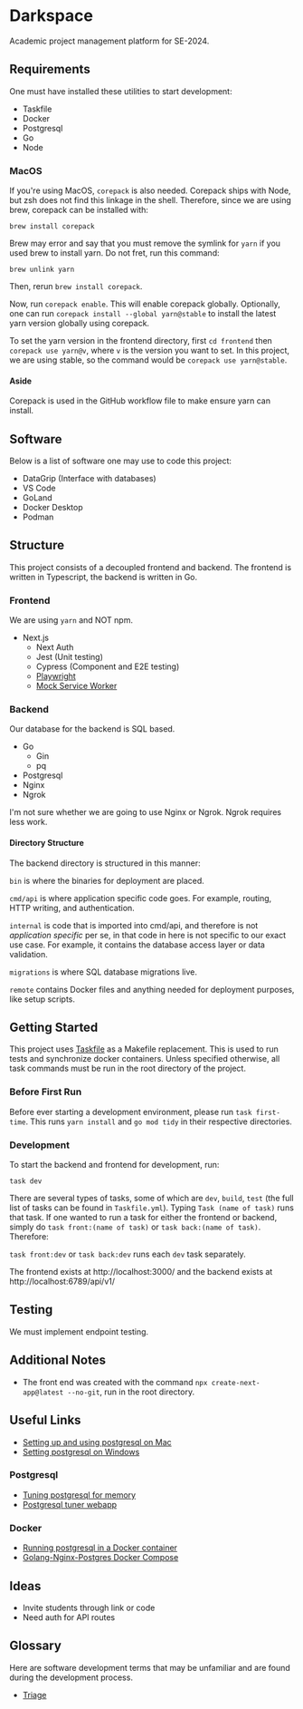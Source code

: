 # Darkspace

Academic project management platform for SE-2024.

## Requirements

One must have installed these utilities to start development:

- Taskfile
- Docker
- Postgresql
- Go
- Node

### MacOS

If you're using MacOS, ```corepack``` is also needed. Corepack ships with Node, but zsh does not find this linkage in the shell. Therefore, since we are using brew, corepack can be installed with:

```brew install corepack```

Brew may error and say that you must remove the symlink for ```yarn``` if you used brew to install yarn. Do not fret, run this command:

```brew unlink yarn```

Then, rerun ```brew install corepack```.

Now, run ```corepack enable```. This will enable corepack globally. Optionally, one can run ```corepack install --global yarn@stable``` to install the latest yarn version globally using corepack.

To set the yarn version in the frontend directory, first ```cd frontend``` then ```corepack use yarn@v```, where ```v``` is the version you want to set. In this project, we are using stable, so the command would be ```corepack use yarn@stable```.

#### Aside

Corepack is used in the GitHub workflow file to make ensure yarn can install.

## Software

Below is a list of software one may use to code this project:

- DataGrip (Interface with databases)
- VS Code
- GoLand
- Docker Desktop
- Podman

## Structure

This project consists of a decoupled frontend and backend. The frontend is written in Typescript, the backend is written in Go.

### Frontend

We are using ```yarn``` and NOT npm.

- Next.js
  - Next Auth
  - Jest (Unit testing)
  - Cypress (Component and E2E testing)
  - [Playwright](https://playwright.dev/)
  - [Mock Service Worker](https://mswjs.io/)

### Backend

Our database for the backend is SQL based.

- Go
  - Gin
  - pq
- Postgresql
- Nginx
- Ngrok

I'm not sure whether we are going to use Nginx or Ngrok. Ngrok requires less work.

#### Directory Structure

The backend directory is structured in this manner:

```bin``` is where the binaries for deployment are placed.

```cmd/api``` is where application specific code goes. For example, routing, HTTP writing, and authentication.

```internal``` is code that is imported into cmd/api, and therefore is not *application specific* per se, in that code in here is not specific to our exact use case. For example, it contains the database access layer or data validation.

```migrations``` is where SQL database migrations live.

```remote``` contains Docker files and anything needed for deployment purposes, like setup scripts.

## Getting Started

This project uses [Taskfile](https://taskfile.dev) as a Makefile replacement. This is used to run tests and synchronize docker containers. Unless specified otherwise, all task commands must be run in the root directory of the project.

### Before First Run

Before ever starting a development environment, please run ```task first-time```. This runs ```yarn install``` and ```go mod tidy``` in their respective directories.

### Development

To start the backend and frontend for development, run:

```task dev```

There are several types of tasks, some of which are ```dev```, ```build```, ```test``` (the full list of tasks can be found in ```Taskfile.yml```). Typing ```Task (name of task)``` runs that task. If one wanted to run a task for either the frontend or backend, simply do ```task front:(name of task)``` or ```task back:(name of task)```. Therefore:

```task front:dev``` or ```task back:dev``` runs each ```dev``` task separately.

The frontend exists at http://localhost:3000/ and the backend exists at http://localhost:6789/api/v1/

## Testing

We must implement endpoint testing.

## Additional Notes

- The front end was created with the command ```npx create-next-app@latest --no-git```, run in the root directory.

## Useful Links

- [Setting up and using postgresql on Mac](https://www.sqlshack.com/setting-up-a-postgresql-database-on-mac/)
- [Setting postgresql on Windows](https://www.prisma.io/dataguide/postgresql/setting-up-a-local-postgresql-database#setting-up-postgresql-on-windows)

### Postgresql

- [Tuning postgresql for memory](https://www.enterprisedb.com/postgres-tutorials/how-tune-postgresql-memory)
- [Postgresql tuner webapp](https://pgtune.leopard.in.ua/)

### Docker

- [Running postgresql in a Docker container](https://www.docker.com/blog/how-to-use-the-postgres-docker-official-image/)
- [Golang-Nginx-Postgres Docker Compose](https://github.com/docker/awesome-compose/tree/master/nginx-golang-postgres)

## Ideas

- Invite students through link or code
- Need auth for API routes

## Glossary

Here are software development terms that may be unfamiliar and are found during the development process.

- [Triage](https://dictionary.cambridge.org/dictionary/english/triage)
